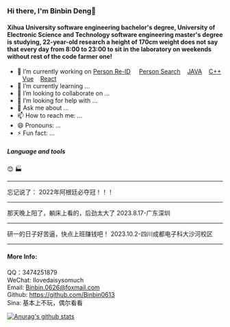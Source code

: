 ### Hi there, I'm Binbin Deng👋


#### Xihua University software engineering bachelor's degree, University of Electronic Science and Technology software engineering master's degree is studying, 22-year-old research a height of 170cm weight does not say that every day from 8:00 to 23:00 to sit in the laboratory on weekends without rest of the code farmer one!


- 🔭 I’m currently working on  [Person Re-ID](https://github.com/Binbin0613) &nbsp; &nbsp; [Person Search](https://github.com/Binbin0613) &nbsp;&nbsp; [JAVA](https://github.com/Binbin0613) &nbsp;&nbsp; [C++](https://github.com/Binbin0613) &nbsp;&nbsp; [Vue](https://github.com/Binbin0613) &nbsp;&nbsp; [React](https://github.com/Binbin0613)
- 🌱 I’m currently learning ...
- 👯 I’m looking to collaborate on ...
- 🤔 I’m looking for help with ...
- 💬 Ask me about ...
- 📫 How to reach me: ...
- 😄 Pronouns: ...
- ⚡ Fun fact: ...

##### Language and tools
:blush:  :factory:

------------------------------------------------------------

忘记说了： 2022年阿根廷必夺冠！！！

------------------------------------------------------------

那天晚上阳了，躺床上看的，后劲太大了
2023.8.17-广东深圳

------------------------------------------------------------

研一的日子好苦逼，快点上班赚钱吧！
2023.10.2-四川成都电子科大沙河校区

------------------------------------------------------------


#### More Info:
QQ：3474251879 </br>
WeChat: Ilovedaisysomuch </br>
Email: Binbin.0626@foxmail.com </br>
Github: https://github.com/Binbin0613 </br>
Sina: 基本上不玩，偶尔看看 </br>

<!--https://github.com/anuraghazra/github-readme-stats-->
[![Anurag's github stats](https://github-readme-stats.vercel.app/api?username=Binbin0613&theme=transparent)](https://github.com/anuraghazra/github-readme-stats)

<!--
**Binbin0613/Binbin0613** is a ✨ _special_ ✨ repository because its `README.md` (this file) appears on your GitHub profile.

Here are some ideas to get you started:

- 🔭 I’m currently working on ...
- 🌱 I’m currently learning ...
- 👯 I’m looking to collaborate on ...
- 🤔 I’m looking for help with ...
- 💬 Ask me about ...
- 📫 How to reach me: ...
- 😄 Pronouns: ...
- ⚡ Fun fact: ...
-->

